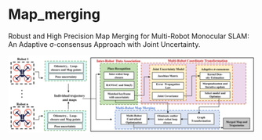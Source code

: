 # Map_merging
Robust and High Precision Map Merging for Multi-Robot Monocular SLAM: An Adaptive σ-consensus Approach with Joint Uncertainty.

![地图合并系统](https://raw.githubusercontent.com/some66/map_merging/main/overview.png)

